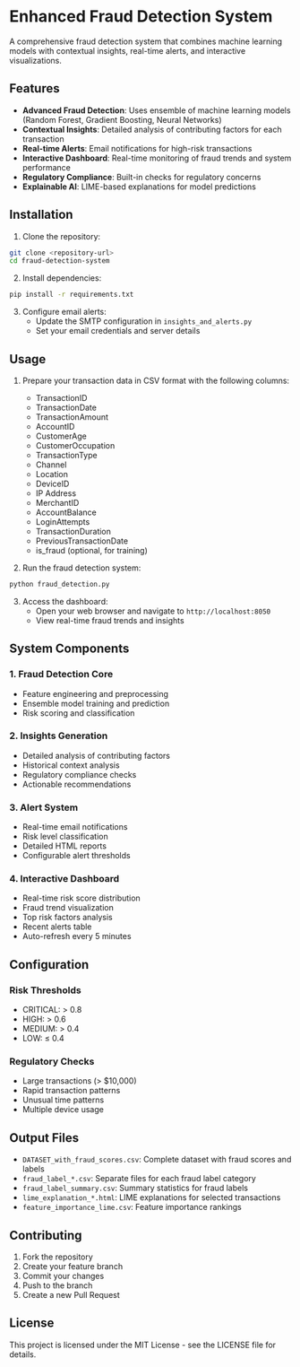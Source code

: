 # Enhanced Fraud Detection System

A comprehensive fraud detection system that combines machine learning models with contextual insights, real-time alerts, and interactive visualizations.

## Features

- **Advanced Fraud Detection**: Uses ensemble of machine learning models (Random Forest, Gradient Boosting, Neural Networks)
- **Contextual Insights**: Detailed analysis of contributing factors for each transaction
- **Real-time Alerts**: Email notifications for high-risk transactions
- **Interactive Dashboard**: Real-time monitoring of fraud trends and system performance
- **Regulatory Compliance**: Built-in checks for regulatory concerns
- **Explainable AI**: LIME-based explanations for model predictions

## Installation

1. Clone the repository:
```bash
git clone <repository-url>
cd fraud-detection-system
```

2. Install dependencies:
```bash
pip install -r requirements.txt
```

3. Configure email alerts:
   - Update the SMTP configuration in `insights_and_alerts.py`
   - Set your email credentials and server details

## Usage

1. Prepare your transaction data in CSV format with the following columns:
   - TransactionID
   - TransactionDate
   - TransactionAmount
   - AccountID
   - CustomerAge
   - CustomerOccupation
   - TransactionType
   - Channel
   - Location
   - DeviceID
   - IP Address
   - MerchantID
   - AccountBalance
   - LoginAttempts
   - TransactionDuration
   - PreviousTransactionDate
   - is_fraud (optional, for training)

2. Run the fraud detection system:
```bash
python fraud_detection.py
```

3. Access the dashboard:
   - Open your web browser and navigate to `http://localhost:8050`
   - View real-time fraud trends and insights

## System Components

### 1. Fraud Detection Core
- Feature engineering and preprocessing
- Ensemble model training and prediction
- Risk scoring and classification

### 2. Insights Generation
- Detailed analysis of contributing factors
- Historical context analysis
- Regulatory compliance checks
- Actionable recommendations

### 3. Alert System
- Real-time email notifications
- Risk level classification
- Detailed HTML reports
- Configurable alert thresholds

### 4. Interactive Dashboard
- Real-time risk score distribution
- Fraud trend visualization
- Top risk factors analysis
- Recent alerts table
- Auto-refresh every 5 minutes

## Configuration

### Risk Thresholds
- CRITICAL: > 0.8
- HIGH: > 0.6
- MEDIUM: > 0.4
- LOW: ≤ 0.4

### Regulatory Checks
- Large transactions (> $10,000)
- Rapid transaction patterns
- Unusual time patterns
- Multiple device usage

## Output Files

- `DATASET_with_fraud_scores.csv`: Complete dataset with fraud scores and labels
- `fraud_label_*.csv`: Separate files for each fraud label category
- `fraud_label_summary.csv`: Summary statistics for fraud labels
- `lime_explanation_*.html`: LIME explanations for selected transactions
- `feature_importance_lime.csv`: Feature importance rankings

## Contributing

1. Fork the repository
2. Create your feature branch
3. Commit your changes
4. Push to the branch
5. Create a new Pull Request

## License

This project is licensed under the MIT License - see the LICENSE file for details. 